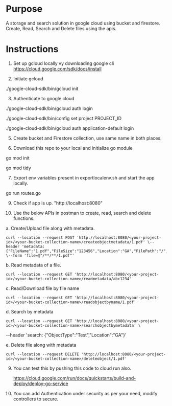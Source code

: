 # Purpose

A storage and search solution in google cloud using bucket and firestore. Create, Read, Search and Delete files using the apis.


# Instructions

1. Set up gcloud locally vy downloading google cli https://cloud.google.com/sdk/docs/install

2. Initiate gcloud

./google-cloud-sdk/bin/gcloud init

3. Authenticate to google cloud
   
./google-cloud-sdk/bin/gcloud auth login

./google-cloud-sdk/bin/config set project PROJECT_ID

./google-cloud-sdk/bin/gcloud auth application-default login

5. Create bucket and Firestore collection, use same name in both places.

6. Download this repo to your local and initialize go module
   
  go mod init

  
  go mod tidy

7. Export env variables present in exportlocalenv.sh and start the app locally.
   
  go run routes.go

9. Check if app is up. "http://localhost:8080"

10. Use the below APIs in postman to create, read, search and delete functions.

a. Create/Upload file along with metadata.

    curl --location --request POST 'http://localhost:8080/<your-project-id>/<your-bucket-collection-name>/createobjectmetadata/1.pdf' \--header 'metadata: {"FileName":"1.pdf","FileSize":"123456","Location":"GA","FilePath":"/","ObjectType":"Test"}' \--form 'file=@"/**/**/1.pdf"'

b. Read metadata of a file.

    curl --location --request GET 'http://localhost:8080/<your-project-id>/<your-bucket-collection-name>/readmetadata/abc1234'

c. Read/Download file by file name

    curl --location --request GET 'http://localhost:8080/<your-project-id>/<your-bucket-collection-name>/readobjectbyname/1.pdf'

d. Search by metadata

    curl --location --request GET 'http://localhost:8080/<your-project-id>/<your-bucket-collection-name>/searchobjectbymetadata' \
--header 'search: {"ObjectType":"Test","Location":"GA"}'

e. Delete file along with metadata

    curl --location --request DELETE 'http://localhost:8080/<your-project-id>/<your-bucket-collection-name>/deleteobject/1.pdf'

9. You can test this by pushing this code to cloud run also.
    
    https://cloud.google.com/run/docs/quickstarts/build-and-deploy/deploy-go-service

11. You can add Authentication under security as per your need, modify controllers to secure.
